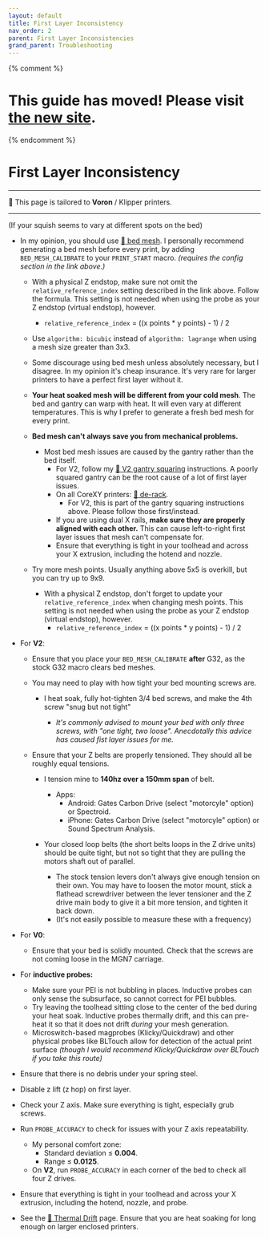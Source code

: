 ```yaml
---
layout: default
title: First Layer Inconsistency
nav_order: 2
parent: First Layer Inconsistencies
grand_parent: Troubleshooting
---
```

{% comment %} 
# This guide has moved! Please visit [the new site](http://ellis3dp.com/Print-Tuning-Guide/).
{% endcomment %}
# First Layer Inconsistency
---
:dizzy: This page is tailored to **Voron** / Klipper printers.

---
(If your squish seems to vary at different spots on the bed)

- In my opinion, you should use [:page_facing_up: bed mesh](https://docs.vorondesign.com/tuning/secondary_printer_tuning.html#bed-mesh). I personally recommend generating a bed mesh before every print, by adding `BED_MESH_CALIBRATE` to your `PRINT_START` macro. *(requires the config section in the link above.)*

    - With a physical Z endstop, make sure not omit the `relative_reference_index` setting described in the link above. Follow the formula. This setting is not needed when using the probe as your Z endstop (virtual endstop), however.
        - `relative_reference_index` = ((x points * y points) - 1) / 2

    - Use `algorithm: bicubic` instead of `algorithm: lagrange` when using a mesh size greater than 3x3.
    - Some discourage using bed mesh unless absolutely necessary, but I disagree. In my opinion it's cheap insurance. It's very rare for larger printers to have a perfect first layer without it.
    - **Your heat soaked mesh will be different from your cold mesh**. The bed and gantry can warp with heat. It will even vary at different temperatures. This is why I prefer to generate a fresh bed mesh for every print.

    - **Bed mesh can't always save you from mechanical problems.**
        - Most bed mesh issues are caused by the gantry rather than the bed itself.
            - For V2, follow my [:page_facing_up: V2 gantry squaring](../../voron_v2_gantry_squaring.md) instructions. A poorly squared gantry can be the root cause of a lot of first layer issues.
            - On all CoreXY printers: [:page_facing_up: de-rack](https://www.youtube.com/watch?v=cOn6u9kXvy0). 
                - For V2, this is part of the gantry squaring instructions above. Please follow those first/instead.
            - If you are using dual X rails, **make sure they are properly aligned with each other.** This can cause left-to-right first layer issues that mesh can't compensate for.
            - Ensure that everything is tight in your toolhead and across your X extrusion, including the hotend and nozzle.
    - Try more mesh points. Usually anything above 5x5 is overkill, but you can try up to 9x9.
        - With a physical Z endstop, don't forget to update your `relative_reference_index` when changing mesh points. This setting is not needed when using the probe as your Z endstop (virtual endstop), however.
            - `relative_reference_index` = ((x points * y points) - 1) / 2
- For **V2**:
    - Ensure that you place your `BED_MESH_CALIBRATE` **after** G32, as the stock G32 macro clears bed meshes.

    - You may need to play with how tight your bed mounting screws are.

        - I heat soak, fully hot-tighten 3/4 bed screws, and make the 4th screw "snug but not tight"
        
            - *It's commonly advised to mount your bed with only three screws, with "one tight, two loose". Anecdotally this advice has caused fist layer issues for me.*

    - Ensure that your Z belts are properly tensioned. They should all be roughly equal tensions. 
        - I tension mine to **140hz over a 150mm span** of belt.
            - Apps:
                - Android: Gates Carbon Drive (select "motorcyle" option) or Spectroid.
                - iPhone: Gates Carbon Drive (select "motorcyle" option) or Sound Spectrum Analysis.

        - Your closed loop belts (the short belts loops in the Z drive units) should be quite tight, but not so tight that they are pulling the motors shaft out of parallel. 
            - The stock tension levers don't always give enough tension on their own. You may have to loosen the motor mount, stick a flathead screwdriver between the lever tensioner and the Z drive main body to give it a bit more tension, and tighten it back down. 
            - (It's not easily possible to measure these with a frequency)

- For **V0**:
    - Ensure that your bed is solidly mounted. Check that the screws are not coming loose in the MGN7 carriage.

- For **inductive probes:**
    - Make sure your PEI is not bubbling in places. Inductive probes can only sense the subsurface, so cannot correct for PEI bubbles. 
    - Try leaving the toolhead sitting close to the center of the bed during your heat soak. Inductive probes thermally drift, and this can pre-heat it so that it does not drift *during* your mesh generation.
    - Microswitch-based magprobes (Klicky/Quickdraw) and other physical probes like BLTouch allow for detection of the actual print surface *(though I would recommend Klicky/Quickdraw over BLTouch if you take this route)*

- Ensure that there is no debris under your spring steel.
- Disable z lift (z hop) on first layer.

- Check your Z axis. Make sure everything is tight, especially grub screws.

- Run `PROBE_ACCURACY` to check for issues with your Z axis repeatability. 
    - My personal comfort zone:
        - Standard deviation ≤ **0.004**.
        - Range ≤ **0.0125**.
    - On **V2**, run `PROBE_ACCURACY` in each corner of the bed to check all four Z drives.

- Ensure that everything is tight in your toolhead and across your X extrusion, including the hotend, nozzle, and probe.

- See the [:page_facing_up: Thermal Drift](./thermal_drift.md) page. Ensure that you are heat soaking for long enough on larger enclosed printers.
